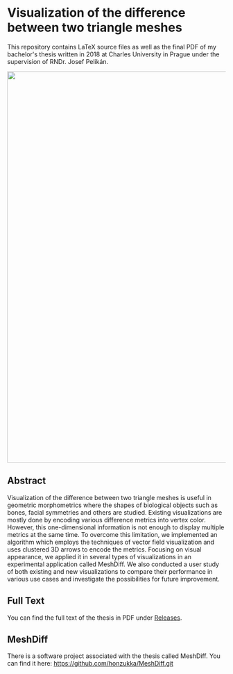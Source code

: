 # Visualization of the difference between two triangle meshes

This repository contains LaTeX source files as well as the final PDF of my bachelor's thesis written in 2018 at Charles University in Prague under the supervision of RNDr. Josef Pelikán.

<img width=900 src="https://user-images.githubusercontent.com/24512922/39631306-1ce815c2-4fb2-11e8-86b0-6ad68a50663b.png">

## Abstract

Visualization of the difference between two triangle meshes is useful in geometric morphometrics where the shapes of biological objects such as bones, facial symmetries and others are studied. Existing visualizations are mostly done by encoding various difference metrics into vertex color. However, this one-dimensional information is not enough to display multiple metrics at the same time. To overcome this limitation, we implemented an algorithm which employs the techniques of vector field visualization and uses clustered 3D arrows to encode the metrics. Focusing on visual appearance, we applied it in several types of visualizations in an experimental application called MeshDiff. We also conducted a user study of both existing and new visualizations to compare their performance in various use cases and investigate the possibilities for future improvement.

## Full Text

You can find the full text of the thesis in PDF under [Releases](https://github.com/honzukka/Bachelor-Thesis/releases).

## MeshDiff

There is a software project associated with the thesis called MeshDiff. You can find it here: https://github.com/honzukka/MeshDiff.git
